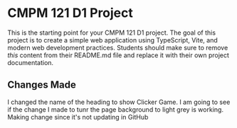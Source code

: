 # CMPM 121 D1 Project

This is the starting point for your CMPM 121 D1 project. The goal of this project is to create a simple web application using TypeScript, Vite, and modern web development practices. Students should make sure to remove _this_ content from their README.md file and replace it with their own project documentation.

## Changes Made

I changed the name of the heading to show Clicker Game.
I am going to see if the change I made to tunr the page background to light grey is working.
Making change since it's not updating in GitHub
